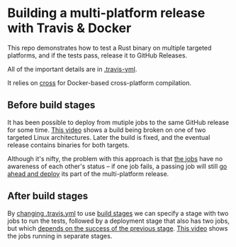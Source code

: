 # Building a multi-platform release with Travis & Docker

This repo demonstrates how to test a Rust binary on multiple targeted platforms, and if the tests pass, release it to GitHub Releases.

All of the important details are in [.travis-yml](https://github.com/joecorcoran/travis-docker-demo/blob/master/.travis.yml).

It relies on [cross](https://github.com/japaric/cross) for Docker-based cross-platform compilation.

## Before build stages

It has been possible to deploy from mutiple jobs to the same GitHub release for some time. [This video](https://vimeo.com/218167319) shows a build being broken on one of two targeted Linux architectures. Later the build is fixed, and the eventual release contains binaries for both targets.

Although it's nifty, the problem with this approach is that [the jobs](https://github.com/joecorcoran/travis-docker-demo/blob/e54e2d665f18f07c59b00b2826a0037cfec52dcc/.travis.yml) have no awareness of each other's status – if one job fails, a passing job will still [go ahead and deploy](https://github.com/joecorcoran/travis-docker-demo/releases/tag/build-18) its part of the multi-platform release.

## After build stages

By [changing .travis.yml](https://github.com/joecorcoran/travis-docker-demo/blob/baeba2572038a7b2c2c1d8a364b136eef453dc4d/.travis.yml) to use [build stages](https://docs.travis-ci.com/user/build-stages/) we can specify a stage with two jobs to run the tests, followed by a deployment stage that also has two jobs, but which [depends on the success of the previous stage](https://travis-ci.org/joecorcoran/travis-docker-demo/builds/234037222). [This video](https://vimeo.com/218169173) shows the jobs running in separate stages.
